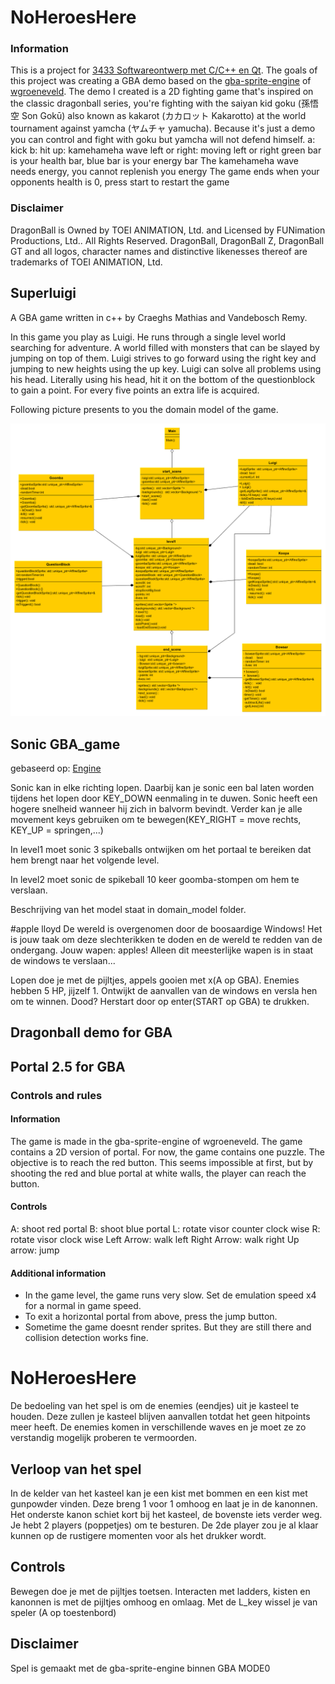 # NoHeroesHere

### Information
This is a project for [3433 Softwareontwerp met C/C++ en Qt](https://uhintra03.uhasselt.be/studiegidswww/opleidingsonderdeel.aspx?a=2018&i=3433&n=4&t=01). The goals of this project was creating a GBA demo based on the [gba-sprite-engine](https://github.com/wgroeneveld/gba-sprite-engine) of [wgroeneveld](https://github.com/wgroeneveld). The demo I created is a 2D fighting game that's inspired on the classic dragonball series, you're fighting with the saiyan kid goku (孫悟空 Son Gokū) also known as kakarot (カカロット Kakarotto) at the world tournament
against yamcha (ヤムチャ yamucha). Because it's just a demo you can  control and fight with goku but yamcha will not defend himself.
a: kick 
b: hit
up: kamehameha wave
left or right: moving left or right
green bar is your health bar, blue  bar is your energy bar
The kamehameha wave needs energy, you cannot replenish you energy
The game ends when your opponents health is 0, press start to restart the game
### Disclaimer
 DragonBall is Owned by TOEI ANIMATION, Ltd. and Licensed by FUNimation Productions, Ltd.. All Rights Reserved. DragonBall, DragonBall Z, DragonBall GT and all logos, character names and distinctive likenesses thereof are trademarks of TOEI ANIMATION, Ltd. 

## Superluigi

A GBA game written in c++ by Craeghs Mathias and Vandebosch Remy.

In this game you play as Luigi. He runs through a single level world searching for adventure.
A world filled with monsters that can be slayed by jumping on top of them.
Luigi strives to go forward using the right key and jumping to new heights using the up key.
Luigi can solve all problems using his head. Literally using his head, hit it on the bottom of the questionblock to gain a point.
For every five points an extra life is acquired.

Following picture presents to you the domain model of the game.

![alt text](./SuperLuigi/domein.png)

## Sonic GBA_game

gebaseerd op: [Engine](https://github.com/wgroeneveld/gba-sprite-engine)

Sonic kan in elke richting lopen. Daarbij kan je sonic een bal laten worden tijdens het lopen door KEY_DOWN eenmaling in te duwen.
Sonic heeft een hogere snelheid wanneer hij zich in balvorm bevindt. Verder kan je alle movement keys gebruiken om te bewegen(KEY_RIGHT = move rechts, KEY_UP = springen,...)

In level1 moet sonic 3 spikeballs ontwijken om het portaal te bereiken dat hem brengt naar het volgende level.

In level2 moet sonic de spikeball 10 keer goomba-stompen om hem te verslaan.

Beschrijving van het model staat in domain_model folder.

#apple lloyd
De wereld is overgenomen door de boosaardige Windows! Het is jouw taak om deze slechterikken te doden en de wereld te redden van de ondergang.
Jouw wapen: apples! Alleen dit meesterlijke wapen is in staat de windows te verslaan...

Lopen doe je met de pijltjes, appels gooien met x(A op GBA). Enemies hebben 5 HP, jijzelf 1. Ontwijkt de aanvallen van
de windows en versla hen om te winnen. Dood? Herstart door op enter(START op GBA) te drukken.

## Dragonball demo for GBA

## Portal 2.5 for GBA

### Controls and rules



#### Information

The game is made in the gba-sprite-engine of wgroeneveld. The game contains a 2D version of portal. For now, the game contains one puzzle.
The objective is to reach the red button. This seems impossible at first, but by shooting the red and blue portal at white walls, the player can reach the button.



#### Controls

A: 				shoot red portal
B: 				shoot blue portal
L: 				rotate visor counter clock wise
R: 				rotate visor clock wise
Left Arrow: 	walk left
Right Arrow:	walk right
Up arrow: 		jump

#### Additional information

- In the game level, the game runs very slow. Set de emulation speed x4 for a normal in game speed.
- To exit a horizontal portal from above, press the jump button.
- Sometime the game doesnt render sprites. But they are still there and collision detection works fine.

# NoHeroesHere

De bedoeling van het spel is om de enemies (eendjes) uit je kasteel te houden.
Deze zullen je kasteel blijven aanvallen totdat het geen hitpoints meer heeft.
De enemies komen in verschillende waves en je moet ze zo verstandig mogelijk proberen
te vermoorden.

## Verloop van het spel

In de kelder van het kasteel kan je een kist met bommen en een kist met gunpowder vinden.
Deze breng 1 voor 1 omhoog en laat je in de kanonnen. Het onderste kanon schiet kort bij
het kasteel, de bovenste iets verder weg. Je hebt 2 players (poppetjes) om te besturen. 
De 2de player zou je al klaar kunnen op de rustigere momenten voor als het drukker wordt.

## Controls

Bewegen doe je met de pijltjes toetsen.
Interacten met ladders, kisten en kanonnen is met de pijltjes omhoog en omlaag.
Met de L_key wissel je van speler (A op toestenbord)

## Disclaimer

Spel is gemaakt met de gba-sprite-engine binnen GBA MODE0
